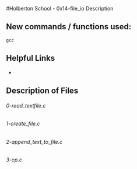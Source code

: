 #Holberton School - 0x14-file_io
Description
## New commands / functions used:
``gcc``
## Helpful Links
*

## Description of Files
<h6>0-read_textfile.c</h6>

<h6>1-create_file.c</h6>

<h6>2-append_text_to_file.c</h6>

<h6>3-cp.c</h6>


